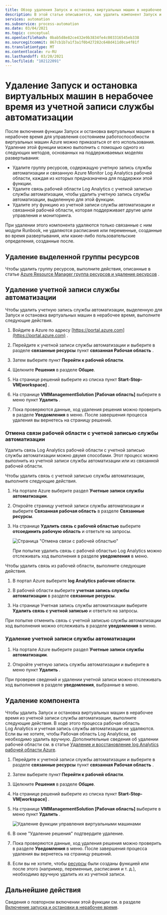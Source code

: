 ```yaml
---
title: Обзор удаления Запуск и остановка виртуальных машин в нерабочее время службы автоматизации Azure
description: В этой статье описывается, как удалить компонент Запуск и остановка виртуальных машин в нерабочее время и отменить связь учетной записи службы автоматизации с рабочей областью Log Analytics.
services: automation
ms.subservice: process-automation
ms.date: 03/04/2021
ms.topic: conceptual
ms.openlocfilehash: 0bab5d8e82ce432e9b3834fe4c003316545eb338
ms.sourcegitcommit: 867cb1b7a1f3a1f0b427282c648d411d0ca4f81f
ms.translationtype: MT
ms.contentlocale: ru-RU
ms.lasthandoff: 03/20/2021
ms.locfileid: "102122091"
---
```

# <a name="remove-startstop-vms-during-off-hours-from-automation-account"></a>Удаление Запуск и остановка виртуальных машин в нерабочее время из учетной записи службы автоматизации

После включения функции Запуск и остановка виртуальных машин в нерабочее время для управления состоянием работоспособности виртуальных машин Azure можно приказаться от его использования. Удаление этой функции можно выполнить с помощью одного из следующих методов, основанных на поддерживаемых моделях развертывания:

* Удалите группу ресурсов, содержащую учетную запись службы автоматизации и связанную Azure Monitor Log Analytics рабочей области, каждая из которых предназначена для поддержки этой функции.
* Удалите связь рабочей области Log Analytics с учетной записью службы автоматизации, чтобы удалить учетную запись службы автоматизации, выделенную для этой функции.
* Удалите эту функцию из учетной записи службы автоматизации и связанной рабочей области, которая поддерживает другие цели управления и мониторинга.

При удалении этого компонента удаляются только связанные с ним модули Runbook, не удаляются расписания или переменные, созданные во время развертывания, или какие-либо пользовательские определения, созданные после.

## <a name="delete-the-dedicated-resource-group"></a>Удаление выделенной группы ресурсов

Чтобы удалить группу ресурсов, выполните действия, описанные в статье [Azure Resource Manager группа ресурсов и удаление ресурсов](../azure-resource-manager/management/delete-resource-group.md) .

## <a name="delete-the-automation-account"></a>Удаление учетной записи службы автоматизации

Чтобы удалить учетную запись службы автоматизации, выделенную для Запуск и остановка виртуальных машин в нерабочее время, выполните следующие действия.

1. Войдите в Azure по адресу [https://portal.azure.com](https://portal.azure.com) .

2. Перейдите к учетной записи службы автоматизации и выберите в разделе **связанные ресурсы** пункт **связанная Рабочая область** .

3. Затем выберите пункт **Перейти к рабочей области**.

4. Щелкните **Решения** в разделе **Общие**.

5. На странице решений выберите из списка пункт **Start-Stop-VM[workspace]** .

6. На странице **VMManagementSolution [Рабочая область]** выберите в меню пункт **Удалить** .

7. Пока проверяются данные, ход удаления решения можно проверить в разделе **Уведомления** в меню. После завершения процесса удаления вы вернетесь на страницу решений.

### <a name="unlink-workspace-from-automation-account"></a>Отмена связи рабочей области с учетной записью службы автоматизации

Удалить связь Log Analytics рабочей области с учетной записью службы автоматизации можно двумя способами. Этот процесс можно выполнить из учетной записи службы автоматизации или из связанной рабочей области.

Чтобы удалить связь с учетной записью службы автоматизации, выполните следующие действия.

1. На портале Azure выберите раздел **Учетные записи службы автоматизации**.

2. Откройте страницу учетной записи службы автоматизации и выберите **Связанная рабочая область** в разделе **Связанные ресурсы**.

3. На странице **Удалить связь с рабочей областью** выберите **отсоединить рабочую область** и ответьте на запросы.

   ![Страница "Отмена связи с рабочей областью"](media/automation-solution-vm-management-remove/automation-unlink-workspace-blade.png)

    При попытке удалить связь с рабочей областью Log Analytics можно отслеживать ход выполнения в разделе **уведомления** в меню.

Чтобы удалить связь из рабочей области, выполните следующие действия.

1. В портал Azure выберите **log Analytics рабочие области**.

2. В рабочей области выберите **учетная запись службы автоматизации** в разделе **связанные ресурсы**.

3. На странице Учетная запись службы автоматизации выберите **Удалить связь с учетной записью** и ответьте на запросы.

При попытке отменить связь с учетной записью службы автоматизации ход выполнения можно отслеживать в разделе **уведомления** в меню.

### <a name="delete-automation-account"></a>Удаление учетной записи службы автоматизации

1. На портале Azure выберите раздел **Учетные записи службы автоматизации**.

2. Откройте учетную запись службы автоматизации и выберите в меню пункт **Удалить** .

При проверке сведений и удалении учетной записи можно отслеживать ход выполнения в разделе **уведомления**, выбранные в меню.

## <a name="delete-the-feature"></a>Удаление компонента

Чтобы удалить Запуск и остановка виртуальных машин в нерабочее время из учетной записи службы автоматизации, выполните следующие действия. В ходе этого процесса рабочая область Log Analytics и учетная запись службы автоматизации не удаляются. Если вы не хотите, чтобы Рабочая область Log Analyticsа, ее необходимо удалить вручную. Дополнительные сведения об удалении рабочей области см. в статье [Удаление и восстановление log Analytics рабочей области Azure](../azure-monitor/logs/delete-workspace.md).

1. Перейдите к учетной записи службы автоматизации и выберите в разделе **связанные ресурсы** пункт **связанная Рабочая область** .

2. Затем выберите пункт **Перейти к рабочей области**.

3. Щелкните **Решения** в разделе **Общие**.

4. На странице решений выберите из списка пункт **Start-Stop-VM[workspace]** .

5. На странице **VMManagementSolution [Рабочая область]** выберите в меню пункт **Удалить** .

    ![Удаление функции управления виртуальными машинами](media/automation-solution-vm-management/vm-management-solution-delete.png)

6. В окне "Удаление решения" подтвердите удаление.

7. Пока проверяются данные, ход удаления решения можно проверить в разделе **Уведомления** в меню. После завершения процесса удаления вы вернетесь на страницу решений.

8. Если вы не хотите, чтобы [ресурсы](automation-solution-vm-management.md#components) были созданы функцией или после этого (например, переменные, расписания и т. д.), необходимо вручную удалить их из учетной записи.

## <a name="next-steps"></a>Дальнейшие действия

Сведения о повторном включении этой функции см. в разделе [Включение запуска и остановки в нерабочее время](automation-solution-vm-management-enable.md).